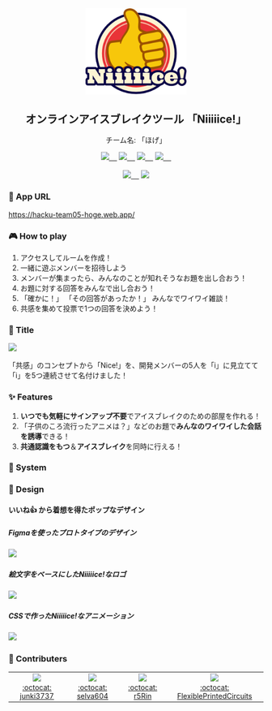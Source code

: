 <div align="center">
  <img src="assets/images/hacku-05.png" width=200 />
</div>

<h2 align="center">オンラインアイスブレイクツール 「Niiiiice!」</h2>
<p align="center">チーム名: 「ほげ」</p> 

<div align="center">
  <a href="https://jp.vuejs.org/index.html"><img src="https://user-images.githubusercontent.com/40447362/176386757-5f86292e-d051-4ec5-8ced-fd9cda0ca10a.png" height="40" style="margin:20"/>&nbsp;&nbsp;&nbsp;&nbsp;</a>
  <a href="https://nuxtjs.org/" ><img src="https://user-images.githubusercontent.com/40447362/176388148-63497849-486e-411b-b5d5-a193dd94e2fd.png" height="48"/>&nbsp;&nbsp;&nbsp;&nbsp;</a>
  <a href="https://nodejs.org/ja/" ><img src="https://user-images.githubusercontent.com/40447362/176390231-9f157ad5-87e6-41fa-935b-e586a10b98c4.png" height="48"/>&nbsp;&nbsp;&nbsp;&nbsp;</a>
    <a href="https://tailwindcss.com/" ><img src="https://user-images.githubusercontent.com/40447362/176880622-8b1c819e-f5ee-4932-bbce-6b3a9b682f67.png" height="48"/>&nbsp;&nbsp;&nbsp;&nbsp;</a>
    <br />
    <br />
  <a href="https://firebase.google.com/?hl=ja" ><img src="https://user-images.githubusercontent.com/40447362/176389675-1ebf53e8-782c-400a-bc44-6d52e90ab3a7.png" height="40"/>&nbsp;&nbsp;&nbsp;&nbsp;</a>
  <a href="https://aws.amazon.com/jp/" ><img src="https://user-images.githubusercontent.com/40447362/176393047-680a6a65-eb8f-4df2-b114-79b2bc752b05.png" height="40"/></a>
</div>

### 🔗 App URL
https://hacku-team05-hoge.web.app/

### 🎮 How to play
1. アクセスしてルームを作成！
2. 一緒に遊ぶメンバーを招待しよう
3. メンバーが集まったら、みんなのことが知れそうなお題を出し合おう！
4. お題に対する回答をみんなで出し合おう！
5. 「確かに！」 「その回答があったか！」 みんなでワイワイ雑談！
6. 共感を集めて投票で1つの回答を決めよう！

### 📛 Title
<img src="https://user-images.githubusercontent.com/40447362/176679601-f6609b98-3a03-4ae5-82a6-dcdd8dcff8af.png" />

「共感」のコンセプトから「Nice!」を、開発メンバーの5人を「i」に見立てて「i」を5つ連続させて名付けました！

### ✨ Features
1. **いつでも気軽にサインアップ不要**でアイスブレイクのための部屋を作れる！
2. 「子供のころ流行ったアニメは？」などのお題で**みんなのワイワイした会話を誘導**できる！
3. **共通認識をもつ**＆**アイスブレイク**を同時に行える！


### 🤖 System

### 🎨 Design
#### いいね👍 から着想を得たポップなデザイン
##### Figmaを使ったプロトタイプのデザイン
<img src="https://user-images.githubusercontent.com/40447362/176675827-08ff34da-84d4-4fbb-a295-78b929c57a6a.png" width=720 />


##### 絵文字をベースにしたNiiiiice!なロゴ
<img src="https://user-images.githubusercontent.com/40447362/176678262-0052a447-dc16-4b4b-b802-87122e10c4f9.png" width=480 />

##### CSSで作ったNiiiiice!なアニメーション
<img src="https://user-images.githubusercontent.com/40447362/176880957-1c559547-69f2-4492-bc93-c95fedc5cf08.gif" width=350 />

### 🙌 Contributers

<table>
  <tr>
    <td align="center">
      <a href="https://github.com/junki3737">
        <img src="https://user-images.githubusercontent.com/40447362/176397139-e6ca2ef6-e6f3-496a-9ad5-67149c4f5a1e.png" width="100px;"/></br>:octocat: junki3737
      </a>
    </td>
    <td align="center">
      <a href="https://github.com/selva604">
        <img src="https://user-images.githubusercontent.com/40447362/176397746-608c0038-392b-4bbe-9810-4e2573932d1c.png" width="100px;"/></br>:octocat: selva604
      </a>
    </td>
    <td align="center">
      <a href="https://github.com/r5Rin">
        <img src="https://user-images.githubusercontent.com/40447362/176397825-49e47402-1b16-4f1c-8a5f-d76a488efaa6.png" width="100px;"/></br>:octocat: r5Rin
      </a>
    </td>
    <td align="center">
      <a href="https://github.com/FlexiblePrintedCircuits">
        <img src="https://user-images.githubusercontent.com/40447362/176398598-2cab7664-e799-4b0e-83a3-0c8bff21e7ed.png" width="100px;"/></br>:octocat: FlexiblePrintedCircuits
      </a>
    </td>
  </tr>
</table>
